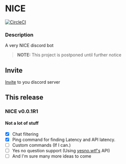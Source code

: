 # NICE
[![CircleCI](https://circleci.com/gh/the349/NICE.svg?style=svg)](https://circleci.com/gh/the349/NICE)
### Description
A very NICE discord bot

> **NOTE:** This project is postponed until further notice
## Invite
[Invite](https://discordapp.com/oauth2/authorize?&client_id=462729897299673089&scope=bot&permissions=470019135) to you discord server

## This release
### NICE v0.0.1R1
#### Not a lot of stuff
- [x] Chat filtering
- [x] Ping command for finding Latency and API latency.
- [ ] Custom commands (If I can.)
- [ ] Yes no question support (Using [yesno.wtf's](https://yesno.wtf) API)
- [ ] And I'm sure many more ideas to come

